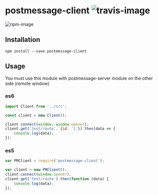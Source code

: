 postmessage-client ![travis-image]
==================================
![npm-image]

## Installation
```
npm install --save postmessage-client
```

## Usage

You must use this module with postmessage-server module on the other side (remote window)

### es6
```javascript
import Client from '../src';

const client = new Client();

client.connect(window, window.opener);
client.get('test/route', {id: '1'}).then(data => {
    console.log(data);
});
```

### es5
```javascript
var PMClient = require('postmessage-client');

var client = new PMClient();
client.connect(window.opener);
client.get('test/route').then(function (data) {
    console.log(data);
});
```

[npm-image]: https://nodei.co/npm/postmessage-client.png
[travis-image]: https://travis-ci.org/rand0me/node-postmessage-client.svg?branch=master
